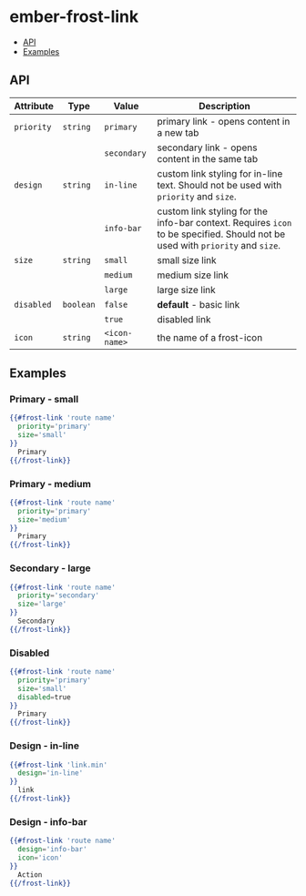 # ember-frost-link <br />
* [API](#api)
* [Examples](#examples)

## API

| Attribute | Type | Value | Description |
| --------- | ---- | ----- | ----------- 
| `priority` | `string` | `primary` | primary link - opens content in a new tab |
|  |  | `secondary` | secondary link - opens content in the same tab |
| `design` | `string` | `in-line` | custom link styling for in-line text.  Should not be used with `priority` and `size`. |
|  | | `info-bar` | custom link styling for the info-bar context.  Requires `icon` to be specified.  Should not be used with `priority` and `size`. |
| `size` | `string` | `small` | small size link |
|  |  | `medium` | medium size link |
|  |  | `large` | large size link |
| `disabled` | `boolean` | `false` | **default** - basic link |
|  |  | `true` | disabled link |
| `icon` | `string` | `<icon-name>` | the name of a frost-icon |


## Examples

### Primary - small
```handlebars
{{#frost-link 'route name'
  priority='primary'
  size='small'
}}
  Primary
{{/frost-link}}
```

### Primary - medium
```handlebars
{{#frost-link 'route name'
  priority='primary'
  size='medium'
}}
  Primary
{{/frost-link}}
```

### Secondary - large
```handlebars
{{#frost-link 'route name'
  priority='secondary'
  size='large'
}}
  Secondary
{{/frost-link}}
```

### Disabled
```handlebars
{{#frost-link 'route name'
  priority='primary'
  size='small'
  disabled=true
}}
  Primary
{{/frost-link}}
```

### Design - in-line
```handlebars
{{#frost-link 'link.min'
  design='in-line'
}}
  link
{{/frost-link}}
```

### Design - info-bar
```handlebars
{{#frost-link 'route name'
  design='info-bar'
  icon='icon'
}}
  Action
{{/frost-link}}
```